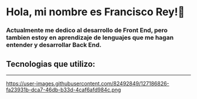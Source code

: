 # Hola, mi nombre es Francisco Rey!👋

### Actualmente me dedico al desarrollo de Front End, pero tambien estoy en aprendizaje de lenguajes que me hagan entender y desarrollar Back End.

## Tecnologias que utilizo:
---
https://user-images.githubusercontent.com/82492849/127186826-fa23931b-dca7-46db-b33d-4caf6afd984c.png

<!--
**franrey98/franrey98** is a ✨ _special_ ✨ repository because its `README.md` (this file) appears on your GitHub profile.

Here are some ideas to get you started:

- 🔭 I’m currently working on ...
- 🌱 I’m currently learning ...
- 👯 I’m looking to collaborate on ...
- 🤔 I’m looking for help with ...
- 💬 Ask me about ...
- 📫 How to reach me: ...
- 😄 Pronouns: ...
- ⚡ Fun fact: ...
-->
